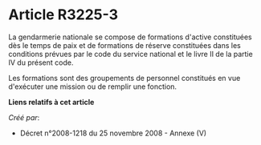 # Article R3225-3

La gendarmerie nationale se compose de formations d'active constituées dès le temps de paix et de formations de réserve
constituées dans les conditions prévues par le code du service national et le livre II de la partie IV du présent code.

Les formations sont des groupements de personnel constitués en vue d'exécuter une mission ou de remplir une fonction.

**Liens relatifs à cet article**

_Créé par_:

  - Décret n°2008-1218 du 25 novembre 2008 -  Annexe (V)
